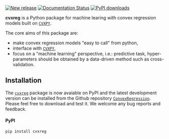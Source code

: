 [![New release](https://img.shields.io/github/v/release/ConvexRegression/cvxreg?display_name=tag&label=Lastest&color=%234B78E6)](https://github.com/ConvexRegression/cvxreg/releases)
[![Documentation Status](https://readthedocs.org/projects/cvxreg/badge/?version=latest)](https://cvxreg.readthedocs.io/en/latest/?badge=latest)
[![PyPI downloads](https://img.shields.io/pypi/dm/cvxreg.svg?maxAge=21600)](https://pypistats.org/packages/cvxreg)

**cvxreg** is a Python package for machine learing with convex regression models built on [`CVXPY`](https://www.cvxpy.org). 

The core aims of this package are:
* make convex regression models "easy to call" from python,
* interface with [`CVXPY`](https://www.cvxpy.org),
* focus on a "machine learning" perspective, i.e.: predictive task, hyper-parameters should be obtained by a data-driven method such as cross-validation.

## Installation

The [`cvxreg`](https://pypi.org/project/pycreg) package is now avaiable on PyPI and the latest development version can be installed from the Github repository [`ConvexRegression`](https://github.com/ConvexRegression/cvxreg). Please feel free to download and test it. We welcome any bug reports and feedback.

#### PyPI 

    pip install cvxreg


